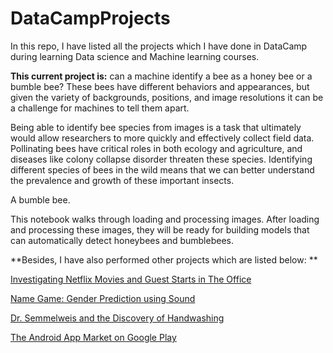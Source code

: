 # DataCampProjects

In this repo, I have listed all the projects which I have done in DataCamp during learning Data science and Machine learning courses. 

**This current project is:** can a machine identify a bee as a honey bee or a bumble bee? These bees have different behaviors and appearances, but given the variety of backgrounds, positions, and image resolutions it can be a challenge for machines to tell them apart.

Being able to identify bee species from images is a task that ultimately would allow researchers to more quickly and effectively collect field data. Pollinating bees have critical roles in both ecology and agriculture, and diseases like colony collapse disorder threaten these species. Identifying different species of bees in the wild means that we can better understand the prevalence and growth of these important insects.


A bumble bee.

This notebook walks through loading and processing images. After loading and processing these images, they will be ready for building models that can automatically detect honeybees and bumblebees.

**Besides, I have also performed other projects which are listed below: **

[Investigating Netflix Movies and Guest Starts in The Office](https://app.datacamp.com/workspace/w/d35edb68-e411-40ee-b6f7-889be515c7e5)

[Name Game: Gender Prediction using Sound](https://app.datacamp.com/workspace/w/2237736d-d15c-4f88-ae56-7483205913d7)

[Dr. Semmelweis and the Discovery of Handwashing](https://app.datacamp.com/workspace/w/65819327-48dc-4a30-a15b-ca5d8ef70874)

[The Android App Market on Google Play](https://app.datacamp.com/workspace/w/46588062-bca9-49e6-bbc9-e0cc5ca87d56)
